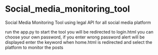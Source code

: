 # Social_media_monitoring_tool
Social Media Monitoring Tool using legal API for all social media platform

run the app.py to start the tool
you will be redirected to login.html
you can choose your own password, if you enter wrong password alert will be displayed
enter the keyword when home.html is redirected 
and select the platform to monitor the posts
